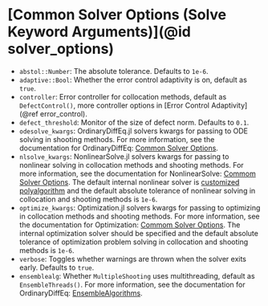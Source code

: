 # [Common Solver Options (Solve Keyword Arguments)](@id solver_options)

  - `abstol::Number`: The absolute tolerance. Defaults to `1e-6`.
  - `adaptive::Bool`: Whether the error control adaptivity is on, default as `true`.
  - `controller`: Error controller for collocation methods, default as `DefectControl()`, more controller options in [Error Control Adaptivity](@ref error_control).
  - `defect_threshold`: Monitor of the size of defect norm. Defaults to `0.1`.
  - `odesolve_kwargs`: OrdinaryDiffEq.jl solvers kwargs for passing to ODE solving in shooting methods. For more information, see the documentation for OrdinaryDiffEq: [Common Solver Options](https://docs.sciml.ai/DiffEqDocs/latest/basics/common_solver_opts/).
  - `nlsolve_kwargs`: NonlinearSolve.jl solvers kwargs for passing to nonlinear solving in collocation methods and shooting methods. For more information, see the documentation for NonlinearSolve: [Commom Solver Options](https://docs.sciml.ai/NonlinearSolve/stable/basics/solve/). The default internal nonlinear solver is [customized polyalgorithm](https://github.com/SciML/BoundaryValueDiffEq.jl/blob/master/lib/BoundaryValueDiffEqCore/src/default_nlsolve.jl) and the default absolute tolerance of nonlinear solving in collocation and shooting methods is `1e-6`.
  - `optimize_kwargs`: Optimization.jl solvers kwargs for passing to optimizing in collocation methods and shooting methods. For more information, see the documentation for Optimization: [Commom Solver Options](https://docs.sciml.ai/Optimization/stable/API/solve/). The internal optimization solver should be specified and the default absolute tolerance of optimization problem solving in collocation and shooting methods is `1e-6`.
  - `verbose`:  Toggles whether warnings are thrown when the solver exits early. Defaults to `true`.
  - `ensemblealg`: Whether `MultipleShooting` uses multithreading, default as `EnsembleThreads()`. For more information, see the documentation for OrdinaryDiffEq: [EnsembleAlgorithms](https://docs.sciml.ai/DiffEqDocs/latest/features/ensemble/#EnsembleAlgorithms).
